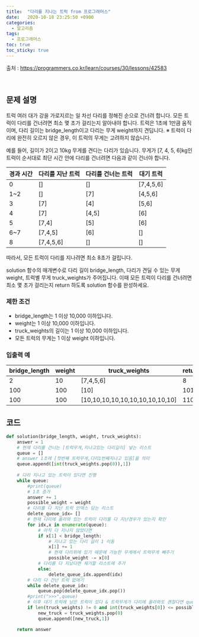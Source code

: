 ```yaml
---
title:  "다리를 지나는 트럭 from 프로그래머스"
date:   2020-10-18 23:25:50 +0900
categories: 
  - 알고리즘
tags:
  - 프로그래머스
toc: true
toc_sticky: true
---
```


출처 : https://programmers.co.kr/learn/courses/30/lessons/42583

<br>

## 문제 설명

트럭 여러 대가 강을 가로지르는 일 차선 다리를 정해진 순으로 건너려 합니다. 모든 트럭이 다리를 건너려면 최소 몇 초가 걸리는지 알아내야 합니다. 트럭은 1초에 1만큼 움직이며, 다리 길이는 bridge_length이고 다리는 무게 weight까지 견딥니다.
※ 트럭이 다리에 완전히 오르지 않은 경우, 이 트럭의 무게는 고려하지 않습니다.

예를 들어, 길이가 2이고 10kg 무게를 견디는 다리가 있습니다. 무게가 [7, 4, 5, 6]kg인 트럭이 순서대로 최단 시간 안에 다리를 건너려면 다음과 같이 건너야 합니다.

| 경과 시간 | 다리를 지난 트럭 | 다리를 건너는 트럭 | 대기 트럭 |
| --------- | ---------------- | ------------------ | --------- |
| 0         | []               | []                 | [7,4,5,6] |
| 1~2       | []               | [7]                | [4,5,6]   |
| 3         | [7]              | [4]                | [5,6]     |
| 4         | [7]              | [4,5]              | [6]       |
| 5         | [7,4]            | [5]                | [6]       |
| 6~7       | [7,4,5]          | [6]                | []        |
| 8         | [7,4,5,6]        | []                 | []        |

따라서, 모든 트럭이 다리를 지나려면 최소 8초가 걸립니다.

solution 함수의 매개변수로 다리 길이 bridge_length, 다리가 견딜 수 있는 무게 weight, 트럭별 무게 truck_weights가 주어집니다. 이때 모든 트럭이 다리를 건너려면 최소 몇 초가 걸리는지 return 하도록 solution 함수를 완성하세요.

### 제한 조건

- bridge_length는 1 이상 10,000 이하입니다.
- weight는 1 이상 10,000 이하입니다.
- truck_weights의 길이는 1 이상 10,000 이하입니다.
- 모든 트럭의 무게는 1 이상 weight 이하입니다.

### 입출력 예

| bridge_length | weight | truck_weights                   | return |
| ------------- | ------ | ------------------------------- | ------ |
| 2             | 10     | [7,4,5,6]                       | 8      |
| 100           | 100    | [10]                            | 101    |
| 100           | 100    | [10,10,10,10,10,10,10,10,10,10] | 110    |





## 코드

```python
def solution(bridge_length, weight, truck_weights):
    answer = 1
    # 현재 다리를 건너는 [트럭무게,지나고있는 다리길이] 넣는 리스트
    queue = []
    # answer 1초에 [첫번째 트럭무게,다리1번째지나고 있음]을 의미
    queue.append([int(truck_weights.pop(0)),1])
    
    # 다리 지나고 있는 트럭이 있다면 진행
    while queue:
        #print(queue)
        # 1초 증가
        answer += 1
        possible_weight = weight
        # 다리를 다 지난 트럭 인덱스 담는 리스트
        delete_queue_idx= []
        # 현재 다리에 올라와 있는 트럭이 다리를 다 지난경우가 있는지 확인
        for idx,x in enumerate(queue):
            # 아직 다 지나지 않았다면
            if x[1] < bridge_length:
                # 지나고 있는 다리 길이 1 이동
                x[1] += 1
                # 현재 다리위에 있기 때문에 가능한 무게에서 트럭무게 빼주기
                possible_weight -= x[0]
            # 다리를 다 지났다면 제거할 리스트에 추가
            else:
                delete_queue_idx.append(idx)
        # 다리 다 건넌 트럭 없애기
        while delete_queue_idx:
            queue.pop(delete_queue_idx.pop())
        #print(">>>",queue)
        # 이후 대기 트럭에 남은 트럭이 있다 & 트럭무게가 다리에 올라와도 괜찮다면 queue에 추가
        if len(truck_weights) != 0 and int(truck_weights[0]) <= possible_weight:
            new_truck = truck_weights.pop(0)
            queue.append([new_truck,1])

    return answer
```

